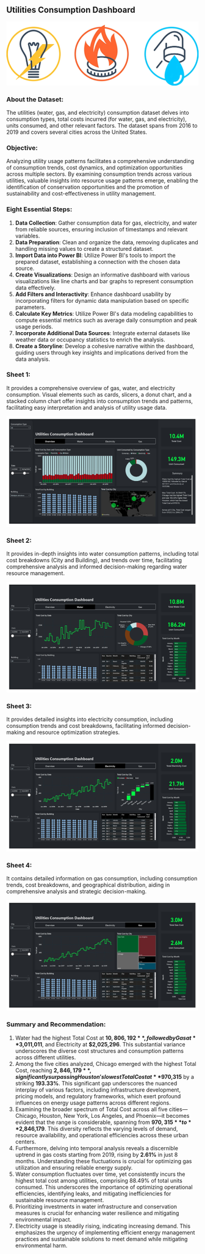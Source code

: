 ## Utilities Consumption Dashboard
![Utilities Consumption Dashboard](https://github.com/Sadikctg/Project_4_Utilities_Consumption_Dashboard/blob/main/images/cover_image.png)
### About the Dataset:
The utilities (water, gas, and electricity) consumption dataset delves into consumption types, total costs incurred (for water, gas, and electricity), units consumed, and other relevant factors. The dataset spans from 2016 to 2019 and covers several cities across the United States.

### Objective:
Analyzing utility usage patterns facilitates a comprehensive understanding of consumption trends, cost dynamics, and optimization opportunities across multiple sectors. By examining consumption trends across various utilities, valuable insights into resource usage patterns emerge, enabling the identification of conservation opportunities and the promotion of sustainability and cost-effectiveness in utility management.

### Eight Essential Steps:
1. **Data Collection**: Gather consumption data for gas, electricity, and water from reliable sources, ensuring inclusion of timestamps and relevant variables.
2. **Data Preparation**: Clean and organize the data, removing duplicates and handling missing values to create a structured dataset.
3. **Import Data into Power BI**: Utilize Power BI's tools to import the prepared dataset, establishing a connection with the chosen data source.
4. **Create Visualizations**: Design an informative dashboard with various visualizations like line charts and bar graphs to represent consumption data effectively.
5. **Add Filters and Interactivity**: Enhance dashboard usability by incorporating filters for dynamic data manipulation based on specific parameters.
6. **Calculate Key Metrics**: Utilize Power BI's data modeling capabilities to compute essential metrics such as average daily consumption and peak usage periods.
7. **Incorporate Additional Data Sources**: Integrate external datasets like weather data or occupancy statistics to enrich the analysis.
8. **Create a Storyline**: Develop a cohesive narrative within the dashboard, guiding users through key insights and implications derived from the data analysis.

### Sheet 1: 
It provides a comprehensive overview of gas, water, and electricity consumption. Visual elements such as cards, slicers, a donut chart, and a stacked column chart offer insights into consumption trends and patterns, facilitating easy interpretation and analysis of utility usage data.

![Sheet 1](https://github.com/Sadikctg/Project_4_Utilities_Consumption_Dashboard/blob/main/images/Utilities%20Consumption%20Dashboard_page-0001.jpg)

### Sheet 2:
It provides in-depth insights into water consumption patterns, including total cost breakdowns (City and Building), and trends over time, facilitating comprehensive analysis and informed decision-making regarding water resource management.

![Sheet 2](https://github.com/Sadikctg/Project_4_Utilities_Consumption_Dashboard/blob/main/images/Utilities%20Consumption%20Dashboard_page-0002.jpg)

### Sheet 3:
It provides detailed insights into electricity consumption, including consumption trends and cost breakdowns, facilitating informed decision-making and resource optimization strategies.

![Sheet 3](https://github.com/Sadikctg/Project_4_Utilities_Consumption_Dashboard/blob/main/images/Utilities%20Consumption%20Dashboard_page-0003.jpg)

### Sheet 4:
It contains detailed information on gas consumption, including consumption trends, cost breakdowns, and geographical distribution, aiding in comprehensive analysis and strategic decision-making.

![Sheet 4](https://github.com/Sadikctg/Project_4_Utilities_Consumption_Dashboard/blob/main/images/Utilities%20Consumption%20Dashboard_page-0004.jpg)

### Summary and Recommendation:
1. Water had the highest Total Cost at **$10,806,192**, followed by Gas at **$3,011,011**, and Electricity at **$2,025,296**. This substantial variance underscores the diverse cost structures and consumption patterns across different utilities.
2. Among the five cities analyzed, Chicago emerged with the highest Total Cost, reaching **$2,846,179**, significantly surpassing Houston's lowest Total Cost at **$970,315** by a striking **193.33%**. This significant gap underscores the nuanced interplay of various factors, including infrastructure development, pricing models, and regulatory frameworks, which exert profound influences on energy usage patterns across different regions.
3. Examining the broader spectrum of Total Cost across all five cities—Chicago, Houston, New York, Los Angeles, and Phoenix—it becomes evident that the range is considerable, spanning from **$970,315** to **$2,846,179**. This diversity reflects the varying levels of demand, resource availability, and operational efficiencies across these urban centers.
4. Furthermore, delving into temporal analysis reveals a discernible uptrend in gas costs starting from 2019, rising by **2.61%** in just 8 months. Understanding these fluctuations is crucial for optimizing gas utilization and ensuring reliable energy supply.
5. Water consumption fluctuates over time, yet consistently incurs the highest total cost among utilities, comprising 88.49% of total units consumed. This underscores the importance of optimizing operational efficiencies, identifying leaks, and mitigating inefficiencies for sustainable resource management.
6. Prioritizing investments in water infrastructure and conservation measures is crucial for enhancing water resilience and mitigating environmental impact.
7. Electricity usage is steadily rising, indicating increasing demand. This emphasizes the urgency of implementing efficient energy management practices and sustainable solutions to meet demand while mitigating environmental harm.



